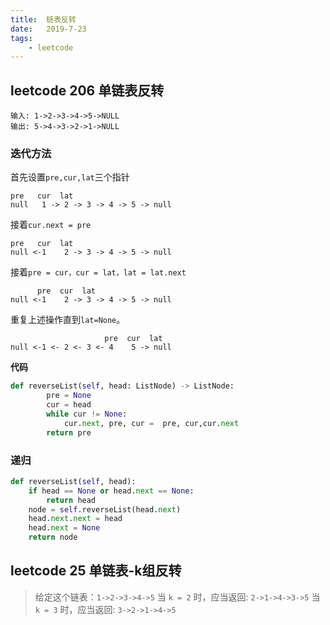 ```yaml
---
title:  链表反转
date:   2019-7-23
tags: 
    - leetcode
---
```



## leetcode 206 单链表反转
```
输入: 1->2->3->4->5->NULL
输出: 5->4->3->2->1->NULL
```

### 迭代方法
首先设置`pre,cur,lat`三个指针
```
pre   cur  lat
null   1 -> 2 -> 3 -> 4 -> 5 -> null
```
接着`cur.next = pre`

```
pre   cur  lat
null <-1    2 -> 3 -> 4 -> 5 -> null
```

接着`pre = cur，cur = lat，lat = lat.next`
```
      pre  cur  lat
null <-1    2 -> 3 -> 4 -> 5 -> null
```
重复上述操作直到`lat=None`。
```
                     pre  cur  lat
null <-1 <- 2 <- 3 <- 4    5 -> null
```

**代码**
```python
def reverseList(self, head: ListNode) -> ListNode:
        pre = None
        cur = head 
        while cur != None:
            cur.next, pre, cur =  pre, cur,cur.next
        return pre
```

### 递归


```python
def reverseList(self, head):
    if head == None or head.next == None:
        return head
    node = self.reverseList(head.next)
    head.next.next = head
    head.next = None
    return node
```

## leetcode 25 单链表-k组反转


>给定这个链表：`1->2->3->4->5`
当 `k = 2` 时，应当返回: `2->1->4->3->5`
当 `k = 3` 时，应当返回: `3->2->1->4->5`

